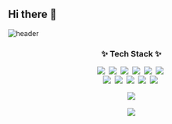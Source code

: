 ## Hi there 👋

![header](https://capsule-render.vercel.app/api?type=waving&color=gradient&customColorList=10&height=200&section=header&text=Hoon's%20GitHub&fontSize=50&animation=twinkling&fontAlign=68&fontAlignY=36)

<h3 align="center">✨ Tech Stack ✨</h3>
<p align="center">
  <img src="https://img.shields.io/badge/-C%23-000000?style=flat-square&logo=-C%23&logoColor=White"/></a>&nbsp
  <img src="https://img.shields.io/badge/C-A8B9CC?style=flat-square&logo=C&logoColor=white"/></a>&nbsp
  <img src="https://img.shields.io/badge/Unity-%23000000.svg?style=flat-square&logo=unity&logoColor=white"/></a>&nbsp
  <img src="https://img.shields.io/badge/Visual%20Studio-0078d7.svg?style=flat-square&logo=Visual-Studio&logoColor=white"/></a>&nbsp
  <img src="https://img.shields.io/badge/Rider-000000.svg?style=flat-square&logo=Rider&logoColor=white&color=black&labelColor=crimson"/></a>&nbsp
  <img src="https://img.shields.io/badge/node.js-6DA55F?style=flat-square&logo=node.js&logoColor=white"/></a>&nbsp <br>
  <img src="https://img.shields.io/badge/javascript-%23323330.svg?style=flat-square&logo=javascript&logoColor=%23F7DF1E"/></a>&nbsp
  <img src="https://img.shields.io/badge/MongoDB-%234ea94b.svg?style=flat-square&logo=mongodb&logoColor=white"/></a>&nbsp
  <img src="https://img.shields.io/badge/github-%23121011.svg?style=flat-square&logo=github&logoColor=white"/></a>&nbsp
  <img src="https://img.shields.io/badge/jira-%230A0FFF.svg?style=flat-square&logo=jira&logoColor=white"/></a>&nbsp
  <img src="https://img.shields.io/badge/confluence-%23172BF4.svg?style=flat-square&logo=confluence&logoColor=white"/></a>&nbsp
</p>

<p align="center">
<img src="https://github-readme-stats.vercel.app/api/top-langs/?username=hoon877&layout=compact"><br><br>
<img src="https://github-readme-stats.vercel.app/api?username=hoon877&show_icons=true">
</p>

<!--
**hoon877/hoon877** is a ✨ _special_ ✨ repository because its `README.md` (this file) appears on your GitHub profile.

Here are some ideas to get you started:

- 🔭 I’m currently working on ...
- 🌱 I’m currently learning ...
- 👯 I’m looking to collaborate on ...
- 🤔 I’m looking for help with ...
- 💬 Ask me about ...
- 📫 How to reach me: ...
- 😄 Pronouns: ...
- ⚡ Fun fact: ...
-->
